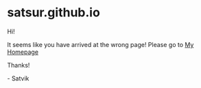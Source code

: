 # satsur.github.io
<html>
  <body>
    <p>Hi!</p>
    <p>It seems like you have arrived at the wrong page!  Please go to <a href="https://satsur.github.io/Satsur" target="_blank">My Homepage</a></p>
    <p>Thanks!</p>
    <p> - Satvik</p>
  </body>
</html>

  
